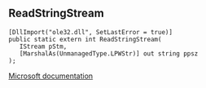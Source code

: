 ## ReadStringStream

```
[DllImport("ole32.dll", SetLastError = true)]
public static extern int ReadStringStream(
   IStream pStm,
   [MarshalAs(UnmanagedType.LPWStr)] out string ppsz
);
```

[Microsoft documentation](TODO)
